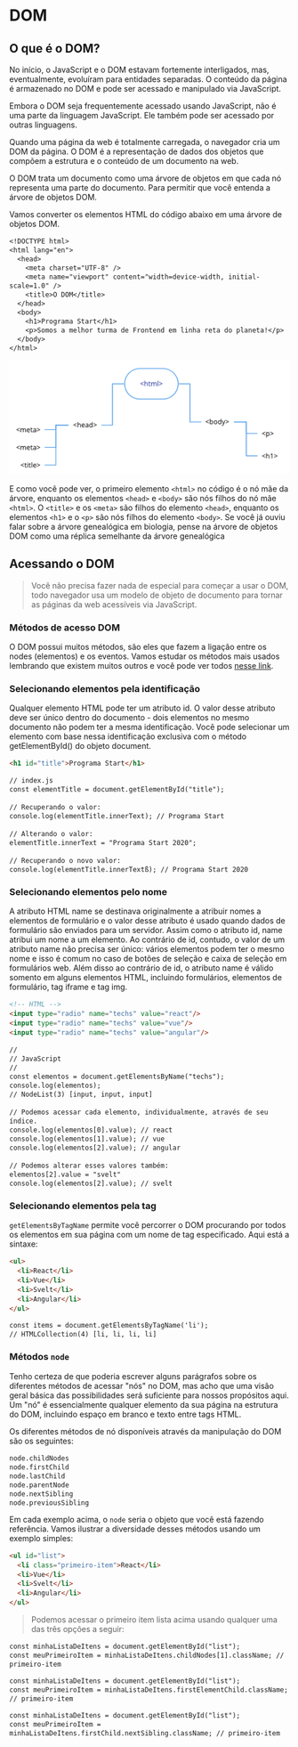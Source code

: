 # DOM

## O que é o DOM?

No início, o JavaScript e o DOM estavam fortemente interligados, mas, eventualmente, evoluíram para entidades separadas. O conteúdo da página é armazenado no DOM e pode ser acessado e manipulado via JavaScript.

Embora o DOM seja frequentemente acessado usando JavaScript, não é uma parte da linguagem JavaScript. Ele também pode ser acessado por outras linguagens.

Quando uma página da web é totalmente carregada, o navegador cria um DOM da página. O DOM é a representação de dados dos objetos que compõem a estrutura e o conteúdo de um documento na web.

O DOM trata um documento como uma árvore de objetos em que cada nó representa uma parte do documento. Para permitir que você entenda a árvore de objetos DOM.

Vamos converter os elementos HTML do código abaixo em uma árvore de objetos DOM.

```markup
<!DOCTYPE html>
<html lang="en">
  <head>
    <meta charset="UTF-8" />
    <meta name="viewport" content="width=device-width, initial-scale=1.0" />
    <title>O DOM</title>
  </head>
  <body>
    <h1>Programa Start</h1>
    <p>Somos a melhor turma de Frontend em linha reta do planeta!</p>
  </body>
</html>
```



![Representa&#xE7;&#xE3;o da &#xE1;rvore de objetos do DOM.](.gitbook/assets/image.png)

E como você pode ver, o primeiro elemento `<html>` no código é o nó mãe da árvore, enquanto os elementos `<head>` e `<body>` são nós filhos do nó mãe `<html>`. O `<title>` e os `<meta>` são filhos do elemento `<head>`, enquanto os elementos `<h1>` e o  `<p>` são nós filhos do elemento `<body>`. Se você já ouviu falar sobre a árvore genealógica em biologia, pense na árvore de objetos DOM como uma réplica semelhante da árvore genealógica

## Acessando o DOM <a id="How_Do_I_Access_the_DOM.3F"></a>

> Você não precisa fazer nada de especial para começar a usar o DOM, todo navegador usa um modelo de objeto de documento para tornar as páginas da web acessíveis via JavaScript.


### Métodos de acesso DOM

O DOM possui muitos métodos, são eles que fazem a ligação entre os nodes \(elementos\) e os eventos. Vamos estudar os métodos mais usados lembrando que existem muitos outros e você pode ver todos [nesse link](https://developer.mozilla.org/en-US/docs/Web/API/Document).

### Selecionando elementos pela identificação
Qualquer elemento HTML pode ter um atributo id. O valor desse atributo deve ser único dentro do documento - dois elementos no mesmo documento não podem ter a mesma identificação. Você pode selecionar um elemento com base nessa identificação exclusiva com o método getElementById() do objeto document.
```HTML
<h1 id="title">Programa Start</h1>
```
```JS
// index.js
const elementTitle = document.getElementById("title");

// Recuperando o valor:
console.log(elementTitle.innerText); // Programa Start

// Alterando o valor:
elementTitle.innerText = "Programa Start 2020";

// Recuperando o novo valor:
console.log(elementTitle.innerTextß); // Programa Start 2020
```

### Selecionando elementos pelo nome
A atributo HTML name se destinava originalmente a atribuir nomes a elementos de formulário e o valor desse atributo é usado quando dados de formulário são enviados para um servidor. Assim como o atributo id, name atribui um nome a um elemento. Ao contrário de id, contudo, o valor de um atributo name não precisa ser único: vários elementos podem ter o mesmo nome e isso é comum no caso de botões de seleção e caixa de seleção em formulários web. Além disso ao contrário de id, o atributo name é válido somento em alguns elementos HTML, incluindo formulários, elementos de formulário, tag iframe e tag img.
```HTML
<!-- HTML -->
<input type="radio" name="techs" value="react"/>
<input type="radio" name="techs" value="vue"/>
<input type="radio" name="techs" value="angular"/>
```
```JS
//
// JavaScript
//
const elementos = document.getElementsByName("techs");
console.log(elementos);
// NodeList(3) [input, input, input]

// Podemos acessar cada elemento, individualmente, através de seu índice.
console.log(elementos[0].value); // react
console.log(elementos[1].value); // vue
console.log(elementos[2].value); // angular

// Podemos alterar esses valores também:
elementos[2].value = "svelt"
console.log(elementos[2].value); // svelt

```

### Selecionando elementos pela tag
```getElementsByTagName``` permite você percorrer o DOM procurando por todos os elementos em sua página com um nome de tag especificado. Aqui está a sintaxe:
```HTML
<ul>
  <li>React</li>
  <li>Vue</li>
  <li>Svelt</li>
  <li>Angular</li>
</ul>
```
```JS
const items = document.getElementsByTagName('li');
// HTMLCollection(4) [li, li, li, li]
```

### Métodos ```node```
Tenho certeza de que poderia escrever alguns parágrafos sobre os diferentes métodos de acessar "nós" no DOM, mas acho que uma visão geral básica das possibilidades será suficiente para nossos propósitos aqui. Um "nó" é essencialmente qualquer elemento da sua página na estrutura do DOM, incluindo espaço em branco e texto entre tags HTML.

Os diferentes métodos de nó disponíveis através da manipulação do DOM são os seguintes:
```JS
node.childNodes
node.firstChild
node.lastChild
node.parentNode
node.nextSibling
node.previousSibling
```
Em cada exemplo acima, o ``node`` seria o objeto que você está fazendo referência. Vamos ilustrar a diversidade desses métodos usando um exemplo simples:
```HTML
<ul id="list">
  <li class="primeiro-item">React</li>
  <li>Vue</li>
  <li>Svelt</li>
  <li>Angular</li>
</ul>
```
> Podemos acessar o primeiro item lista acima usando qualquer uma das três opções a seguir:

```JS
const minhaListaDeItens = document.getElementById("list"); 
const meuPrimeiroItem = minhaListaDeItens.childNodes[1].className; // primeiro-item
```
```JS
const minhaListaDeItens = document.getElementById("list"); 
const meuPrimeiroItem = minhaListaDeItens.firstElementChild.className; // primeiro-item
```
```JS
const minhaListaDeItens = document.getElementById("list"); 
const meuPrimeiroItem = minhaListaDeItens.firstChild.nextSibling.className; // primeiro-item
```
